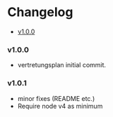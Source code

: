 <!-- START doctoc generated TOC please keep comment here to allow auto update -->
<!-- DON'T EDIT THIS SECTION, INSTEAD RE-RUN doctoc TO UPDATE -->
# Changelog

- [v1.0.0](#v100)

<!-- END doctoc generated TOC please keep comment here to allow auto update -->

### v1.0.0

 * vertretungsplan initial commit.

### v1.0.1
 
 * minor fixes (README etc.)
 * Require node v4 as minimum
